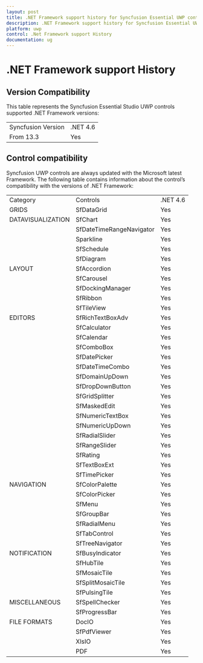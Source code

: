 ```yaml
---
layout: post
title: .NET Framework support history for Syncfusion Essential UWP controls
description: .NET Framework support history for Syncfusion Essential UWP controls
platform: uwp
control: .Net Framework support History
documentation: ug
---
```

# .NET Framework support History

## Version Compatibility

This table represents the Syncfusion Essential Studio UWP controls supported .NET Framework versions:

<table>
<tr>
<td>
Syncfusion Version</td><td>
.NET 4.6</td></tr>
<tr>
<td>
From 13.3</td><td>
Yes</td></tr>
</table>

## Control compatibility

Syncfusion UWP controls are always updated with the Microsoft latest Framework. The following table contains information about the control’s compatibility with the versions of .NET Framework:

<table>
<tr>
<td>
Category</td><td>
Controls</td><td>
.NET 4.6</td></tr>
<tr>
<td>
GRIDS</td><td>
SfDataGrid</td><td>
Yes</td></tr>
<tr>
<td>
DATAVISUALIZATION</td><td>
SfChart</td><td>
Yes</td></tr>
<tr>
<td>
</td><td>
SfDateTimeRangeNavigator</td><td>
Yes</td></tr>
<tr>
<td>
</td><td>
Sparkline</td><td>
Yes</td></tr>
<tr>
<td>
</td><td>
SfSchedule</td><td>
Yes</td></tr>
<tr>
<td>
</td><td>
SfDiagram</td><td>
Yes</td></tr>
<tr>
<td>
LAYOUT</td><td>
SfAccordion</td><td>
Yes</td></tr>
<tr>
<td>
</td><td>
SfCarousel</td><td>
Yes</td></tr>
<tr>
<td>
</td><td>
SfDockingManager</td><td>
Yes</td></tr>
<tr>
<td>
</td><td>
SfRibbon</td><td>
Yes</td></tr>
<tr>
<td>
</td><td>
SfTileView</td><td>
Yes</td></tr>
<tr>
<td>
EDITORS</td><td>
SfRichTextBoxAdv </td><td>
Yes</td></tr>
<tr>
<td>
</td><td>
SfCalculator</td><td>
Yes</td></tr>
<tr>
<td>
</td><td>
SfCalendar</td><td>
Yes</td></tr>
<tr>
<td>
</td><td>
SfComboBox</td><td>
Yes</td></tr>
<tr>
<td>
</td><td>
SfDatePicker</td><td>
Yes</td></tr>
<tr>
<td>
</td><td>
SfDateTimeCombo</td><td>
Yes</td></tr>
<tr>
<td>
</td><td>
SfDomainUpDown</td><td>
Yes</td></tr>
<tr>
<td>
</td><td>
SfDropDownButton</td><td>
Yes</td></tr>
<tr>
<td>
</td><td>
SfGridSplitter</td><td>
Yes</td></tr>
<tr>
<td>
</td><td>
SfMaskedEdit</td><td>
Yes</td></tr>
<tr>
<td>
</td><td>
SfNumericTextBox</td><td>
Yes</td></tr>
<tr>
<td>
</td><td>
SfNumericUpDown</td><td>
Yes</td></tr>
<tr>
<td>
</td><td>
SfRadialSlider</td><td>
Yes</td></tr>
<tr>
<td>
</td><td>
SfRangeSlider</td><td>
Yes</td></tr>
<tr>
<td>
</td><td>
SfRating</td><td>
Yes</td></tr>
<tr>
<td>
</td><td>
SfTextBoxExt</td><td>
Yes</td></tr>
<tr>
<td>
</td><td>
SfTimePicker</td><td>
Yes</td></tr>
<tr>
<td>
NAVIGATION</td><td>
SfColorPalette</td><td>
Yes</td></tr>
<tr>
<td>
</td><td>
SfColorPicker</td><td>
Yes</td></tr>
<tr>
<td>
</td><td>
SfMenu</td><td>
Yes</td></tr>
<tr>
<td>
</td><td>
SfGroupBar</td><td>
Yes</td></tr>
<tr>
<td>
</td><td>
SfRadialMenu</td><td>
Yes</td></tr>
<tr>
<td>
</td><td>
SfTabControl</td><td>
Yes</td></tr>
<tr>
<td>
</td><td>
SfTreeNavigator</td><td>
Yes</td></tr>
<tr>
<td>
NOTIFICATION</td><td>
SfBusyIndicator</td><td>
Yes</td></tr>
<tr>
<td>
</td><td>
SfHubTile</td><td>
Yes</td></tr>
<tr>
<td>
</td><td>
SfMosaicTile</td><td>
Yes</td></tr>
<tr>
<td>
</td><td>
SfSplitMosaicTile</td><td>
Yes</td></tr>
<tr>
<td>
</td><td>
SfPulsingTile</td><td>
Yes</td></tr>
<tr>
<td>
MISCELLANEOUS</td><td>
SfSpellChecker</td><td>
Yes</td></tr>
<tr>
<td>
</td><td>
SfProgressBar</td><td>
Yes</td></tr>
<tr>
<td>
FILE FORMATS</td><td>
DocIO</td><td>
Yes</td></tr>
<tr>
<td>
</td><td>
SfPdfViewer</td><td>
Yes</td></tr>
<tr>
<td>
</td><td>
XlsIO</td><td>
Yes</td></tr>
<tr>
<td>
</td><td>
PDF</td><td>
Yes</td></tr>
</table>
